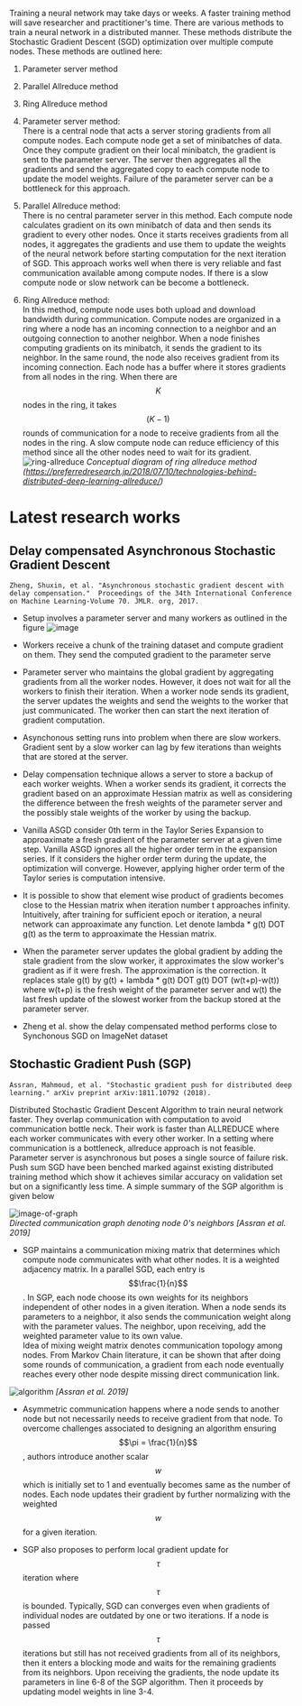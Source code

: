 <script type="text/javascript" async
  src="https://cdnjs.cloudflare.com/ajax/libs/mathjax/2.7.5/MathJax.js?config=TeX-MML-AM_CHTML">
</script>

Training a neural network may take days or weeks. A faster training method will save researcher and practitioner's time. 
There are various methods to train a neural network in a distributed manner. These methods distribute the Stochastic Gradient Descent (SGD) optimization over multiple compute nodes. These methods are outlined here:  

1. Parameter server method  
2. Parallel Allreduce method  
3. Ring Allreduce method  

1. Parameter server method:  
There is a central node that acts a server storing gradients from all compute nodes. Each compute node get a set of minibatches of data. Once they compute gradient on their local minibatch, the gradient is sent to the parameter server. The server then aggregates all the gradients and send the aggregated copy to each compute node to update the model weights. Failure of the parameter server can be a bottleneck for this approach.

2. Parallel Allreduce method:  
There is no central parameter server in this method. Each compute node calculates gradient on its own minibatch of data and then sends its gradient to every other nodes. Once it starts receives gradients from all nodes, it aggregates the gradients and use them to update the weights of the neural network before starting computation for the next iteration of SGD. This approach works well when there is very reliable and fast communication available among compute nodes. If there is a slow compute node or slow network can be become a bottleneck.  

3. Ring Allreduce method:  
In this method, compute node uses both upload and download bandwidth during communication. Compute nodes are organized in a ring where a node has an incoming connection to a neighbor and an outgoing connection to another neighbor. When a node finishes computing gradients on its minibatch, it sends the gradient to its neighbor. In the same round, the node also receives gradient from its incoming connection. Each node has a buffer where it stores gradients from all nodes in the ring. When there are $$K$$ nodes in the ring, it takes $$(K-1)$$ rounds of communication for a node to receive gradients from all the nodes in the ring. A slow compute node can reduce efficiency of this method since all the other nodes need to wait for its gradient. 
![ring-allreduce](/images/ring-allreduce.png)
*Conceptual diagram of ring allreduce method (https://preferredresearch.jp/2018/07/10/technologies-behind-distributed-deep-learning-allreduce/)*

# Latest research works

## Delay compensated Asynchronous Stochastic Gradient Descent
``
Zheng, Shuxin, et al. "Asynchronous stochastic gradient descent with delay compensation." 
Proceedings of the 34th International Conference on Machine Learning-Volume 70. JMLR. org, 2017.
``

* Setup involves a parameter server and many workers as outlined in the figure
![image](/images/ps-worker.png)

* Workers receive a chunk of the training dataset and compute gradient on them. They send the computed gradient to the 
parameter serve
* Parameter server who maintains the global gradient by aggregating gradients from all the worker nodes. However, it does not
wait for all the workers to finish their iteration. When a worker node sends its gradient, the server updates the weights and send
the weights to the worker that just communicated. The worker then can start the next iteration of gradient computation.

* Asynchonous setting runs into problem when there are slow workers. Gradient sent by a slow worker can lag by few iterations than
weights that are stored at the server.
* Delay compensation technique allows a server to store a backup of each worker weights. When a worker sends its gradient, it
corrects the gradient based on an approximate Hessian matrix as well as considering the difference between the fresh weights 
of the parameter server and the possibly stale weights of the worker by using the backup. 

* Vanilla ASGD consider 0th term in the Taylor Series Expansion to approaximate a fresh gradient of the parameter server at a given time step. Vanilla ASGD ignores all the higher order term in the expansion series. If it considers the higher order term during the update, the optimization will converge. However, applying higher order term of the Taylor series is computation intensive.

* It is possible to show that element wise product of gradients becomes close to the Hessian matrix when iteration number t approaches infinity. Intuitively, after training for sufficient epoch or iteration, a neural network can approaximate any function. Let denote lambda * g(t) DOT g(t) as the term to approaximate the Hessian matrix. 

* When the parameter server updates the global gradient by adding the stale gradient from the slow worker, it approximates the slow worker's gradient as if it were fresh. The approximation is the correction. It replaces stale g(t) by g(t) + lambda * g(t) DOT g(t) DOT (w(t+p)-w(t)) where w(t+p) is the fresh weight of the parameter server and w(t) the last fresh update of the slowest worker from the backup stored at the parameter server.

* Zheng et al. show the delay compensated method performs close to Synchonous SGD on ImageNet dataset

## Stochastic Gradient Push (SGP)

```
Assran, Mahmoud, et al. "Stochastic gradient push for distributed deep learning." arXiv preprint arXiv:1811.10792 (2018).
```

Distributed Stochastic Gradient Descent Algorithm to train neural network faster. They overlap communication with 
computation to avoid communication bottle neck. Their work is faster than ALLREDUCE where each worker communicates with
every other worker. In a setting where communication is a bottleneck, allreduce approach is not feasible. Parameter server
is asynchronous but poses a single source of failure risk. Push sum SGD have been benched marked against existing distributed training method which show it achieves similar accuracy on validation set but on a significantly less time. A simple summary of the SGP algorithm is given below

![image-of-graph](/images/sgp-dag.png)  
*Directed communication graph denoting node 0's neighbors [Assran et al. 2019]*

* SGP maintains a communication mixing matrix that determines which compute node communicates with what other nodes. It is a weighted adjacency matrix. In a parallel SGD, each entry is $$\frac{1}{n}$$. In SGP, each node choose its own weights for its neighbors independent of other nodes in a given iteration. When a node sends its parameters to a neighbor, it also sends the communication weight along with the parameter values. The neighbor, upon receiving, add the weighted parameter value to its own value.   
Idea of mixing weight matrix denotes communication topology among nodes. From Markov Chain literature, it can be shown that after doing some rounds of communication, a gradient from each node eventually reaches every other node despite missing direct communication link. 

![algorithm](/images/sgp-alg.png)
*[Assran et al. 2019]*

* Asymmetric communication happens where a node sends to another node but not necessarily needs to receive gradient from that node. To overcome challenges associated to designing an algorithm ensuring $$\pi = \frac{1}{n}$$, authors introduce another scalar $$w$$ which is initially set to 1 and eventually becomes same as the number of nodes. Each node updates their gradient by further normalizing with the weighted $$w$$ for a given iteration.  

* SGP also proposes to perform local gradient update for $$\tau$$ iteration where $$\tau$$ is bounded. Typically, SGD can converges even when gradients of individual nodes are outdated by one or two iterations. If a node is passed $$\tau$$ iterations but still has not received gradients from all of its neighbors, then it enters a blocking mode and waits for the remaining gradients from its neighbors. Upon receiving the gradients, the node update its parameters in line 6-8 of the SGP algorithm. Then it proceeds by updating model weights in line 3-4.  




